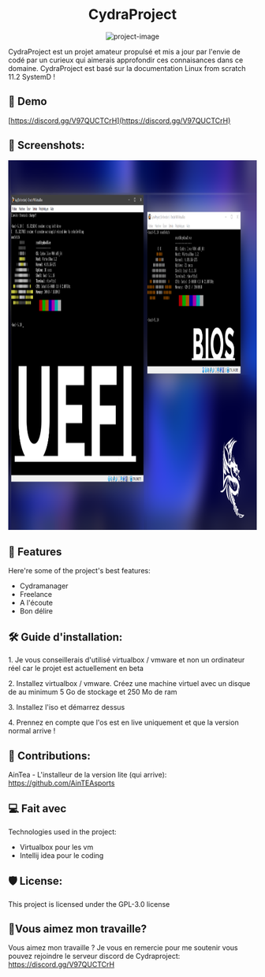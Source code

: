 <h1 align="center" id="title">CydraProject</h1>

<p align="center"><img src="https://raw.githubusercontent.com/acth2/CydraProject/main/imgs/test.png" alt="project-image"></p>

<p id="description">CydraProject est un projet amateur propulsé et mis a jour par l'envie de codé par un curieux qui aimerais approfondir ces connaisances dans ce domaine. CydraProject est basé sur la documentation Linux from scratch 11.2 SystemD !</p>

<h2>🚀 Demo</h2>

[https://discord.gg/V97QUCTCrH](https://discord.gg/V97QUCTCrH)

<h2>🎥 Screenshots:</h2>

<img src="https://raw.githubusercontent.com/acth2/acth2.github.io/main/UEFIvsBIOS.PNG" alt="project-screenshot" width="1920" height="750/">

  
  
<h2>🧐 Features</h2>

Here're some of the project's best features:

*   Cydramanager
*   Freelance
*   A l'écoute
*   Bon délire

<h2>🛠️ Guide d'installation:</h2>

<p>1. Je vous conseillerais d'utilisé virtualbox / vmware et non un ordinateur réel car le projet est actuellement en beta</p>

<p>2. Installez virtualbox / vmware. Créez une machine virtuel avec un disque de au minimum 5 Go de stockage et 250 Mo de ram</p>

<p>3. Installez l'iso et démarrez dessus</p>

<p>4. Prennez en compte que l'os est en live uniquement et que la version normal arrive !</p>

<h2>🍰 Contributions:</h2>

AinTea - L'installeur de la version lite (qui arrive): https://github.com/AinTEAsports

  
  
<h2>💻 Fait avec</h2>

Technologies used in the project:

*   Virtualbox pour les vm
*   Intellij idea pour le coding

<h2>🛡️ License:</h2>

This project is licensed under the GPL-3.0 license

<h2>💖Vous aimez mon travaille?</h2>

Vous aimez mon travaille ? Je vous en remercie pour me soutenir vous pouvez rejoindre le serveur discord de Cydraproject: https://discord.gg/V97QUCTCrH

